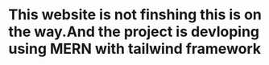 # This website is not finshing this is on the way.And the project is devloping using  MERN with tailwind framework
